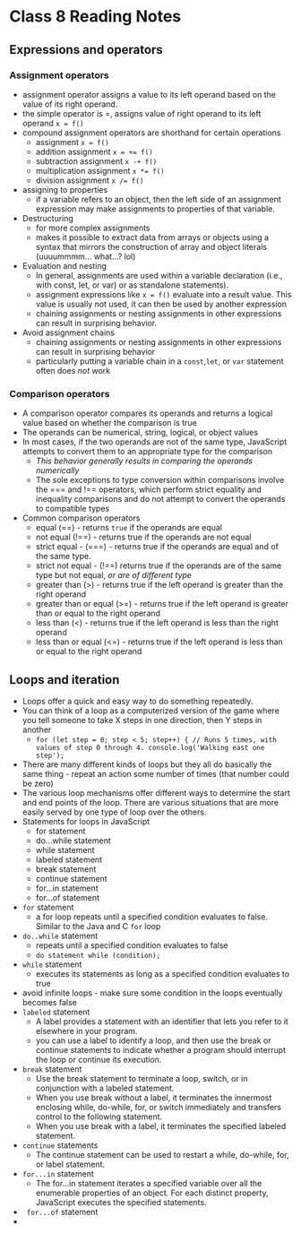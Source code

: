 # Class 8 Reading Notes

## Expressions and operators

### Assignment operators

- assignment operator assigns a value to its left operand based on the value of its right operand.
- the simple operator is =, assigns value of right operand to its left operand `x = f()`
- compound assignment operators are shorthand for certain operations
  - assignment `x = f()`
  - addition assignment `x = += f()`
  - subtraction assignment `x -+ f()`
  - multiplication assignment `x *= f()`
  - division assignment `x /= f()`
- assigning to properties
  - if a variable refers to an object, then the left side of an assignment expression may make assignments to properties of that variable.
- Destructuring
  - for more complex assignments
  - makes it possible to extract data from arrays or objects using a syntax that mirrors the construction of array and object literals (uuuummmm... what...? lol)
- Evaluation and nesting
  - In general, assignments are used within a variable declaration (i.e., with const, let, or var) or as standalone statements).
  - assignment expressions like `x = f()` evaluate into a result value. This value is usually not used, it can then be used by another expression
  - chaining assignments or nesting assignments in other expressions can result in surprising behavior.
- Avoid assignment chains
  - chaining assignments or nesting assignments in other expressions can result in surprising behavior
  - particularly putting a variable chain in a `const`,`let`, or `var` statement often does *not* work

### Comparison operators

- A comparison operator compares its operands and returns a logical value based on whether the comparison is true
- The operands can be numerical, string, logical, or object values
- In most cases, if the two operands are not of the same type, JavaScript attempts to convert them to an appropriate type for the comparison
  - *This behavior generally results in comparing the operands numerically*
  - The sole exceptions to type conversion within comparisons involve the === and !== operators, which perform strict equality and inequality comparisons and do not attempt to convert the operands to compatible types
- Common comparison operators
  - equal (==)  - returns  `true` if the operands are equal
  - not equal (!==) - returns true if the operands are not equal
  - strict equal - (===)  - returns true if the operands are equal and of the same type. 
  - strict not equal - (!==) returns true if the operands are of the same type but not equal, *or are of different type*
  - greater than (>) - returns true if the left operand is greater than the right operand
  - greater than or equal (>=)  - returns true if the left operand is greater than or equal to the right operand
  - less than (<) - returns true if the left operand is less than the right operand
  - less than or equal (<=) - returns true if the left operand is less than or equal to the right operand

## Loops and iteration

- Loops offer a quick and easy way to do something repeatedly.
- You can think of a loop as a computerized version of the game where you tell someone to take X steps in one direction, then Y steps in another
  - `for (let step = 0; step < 5; step++) {
  // Runs 5 times, with values of step 0 through 4.
  console.log('Walking east one step');`
- There are many different kinds of loops but they all do basically the same thing - repeat an action some number of times (that number could be zero)
- The various loop mechanisms offer different ways to determine the start and end points of the loop. There are various situations that are more easily served by one type of loop over the others.
- Statements for loops in JavaScript
  - for statement
  - do...while statement
  - while statement
  - labeled statement
  - break statement
  - continue statement
  - for...in statement
  - for...of statement 
- `for` statement
  - a for loop repeats until a specified condition evaluates to false. Similar to the Java and C `for` loop
- `do..while` statement
  - repeats until a specified condition evaluates to false
  - `do
  statement
while (condition);`
- `while` statement
  - executes its statements as long as a specified condition evaluates to true
- avoid infinite loops - make sure some condition in the loops eventually becomes false
- `labeled` statement
  - A label provides a statement with an identifier that lets you refer to it elsewhere in your program.
  -  you can use a label to identify a loop, and then use the break or continue statements to indicate whether a program should interrupt the loop or continue its execution.
- `break` statement
  - Use the break statement to terminate a loop, switch, or in conjunction with a labeled statement.
  - When you use break without a label, it terminates the innermost enclosing while, do-while, for, or switch immediately and transfers control to the following statement.
  - When you use break with a label, it terminates the specified labeled statement.
- `continue` statements
  - The continue statement can be used to restart a while, do-while, for, or label statement.
- `for...in` statement
  - The for...in statement iterates a specified variable over all the enumerable properties of an object. For each distinct property, JavaScript executes the specified statements.
- ` for...of` statement
- 